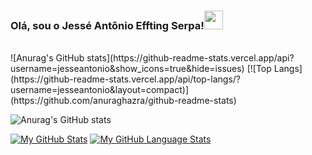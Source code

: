 
<h3>Olá, sou o Jessé Antônio Effting Serpa!<img src="https://camo.githubusercontent.com/e8e7b06ecf583bc040eb60e44eb5b8e0ecc5421320a92929ce21522dbc34c891/68747470733a2f2f6d656469612e67697068792e636f6d2f6d656469612f6876524a434c467a6361737252346961377a2f67697068792e676966" href="#" width="30px"></h3>
<br>
![Anurag's GitHub stats](https://github-readme-stats.vercel.app/api?username=jesseantonio&show_icons=true&hide=issues)
[![Top Langs](https://github-readme-stats.vercel.app/api/top-langs/?username=jesseantonio&layout=compact)](https://github.com/anuraghazra/github-readme-stats)

![Anurag's GitHub stats](https://github-readme-stats.vercel.app/api?username=anuraghazra&show_icons=true&theme=radical)


[![My GitHub Stats](https://github-readme-stats.vercel.app/api/?username=jasongaylord&count_private=true&theme=tokyonight&showicons=true)]()
[![My GitHub Language Stats](https://github-readme-stats.vercel.app/api/top-langs/?username=jasongaylord&langs_count=5&theme=tokyonight)]()
